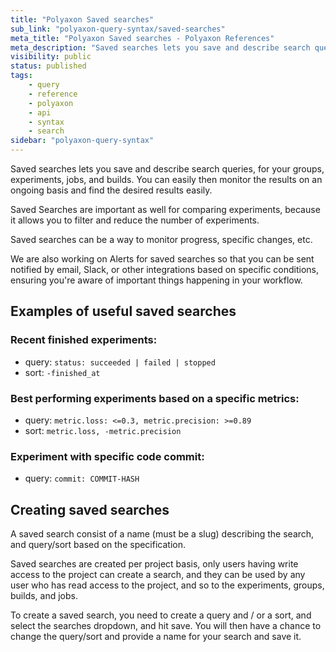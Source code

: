 ```yaml
---
title: "Polyaxon Saved searches"
sub_link: "polyaxon-query-syntax/saved-searches"
meta_title: "Polyaxon Saved searches - Polyaxon References"
meta_description: "Saved searches lets you save and describe search queries, for your groups, experiments, jobs, and builds."
visibility: public
status: published
tags:
    - query
    - reference
    - polyaxon
    - api
    - syntax
    - search
sidebar: "polyaxon-query-syntax"
---
```


Saved searches lets you save and describe search queries, for your groups, experiments, jobs, and builds. 
You can easily then monitor the results on an ongoing basis and find the desired results easily.
 
Saved Searches are important as well for comparing experiments, because it allows you to filter and reduce the number of experiments. 

Saved searches can be a way to monitor progress, specific changes, etc. 

We are also working on Alerts for saved searches so that you can be sent notified by email, Slack, or other integrations based on specific conditions,
ensuring you're aware of important things happening in your workflow.


## Examples of useful saved searches

### Recent finished experiments:

 * query: `status: succeeded | failed | stopped`
 * sort: `-finished_at`
 
### Best performing experiments based on a specific metrics:

 * query: `metric.loss: <=0.3, metric.precision: >=0.89`
 * sort: `metric.loss, -metric.precision`
 
### Experiment with specific code commit:

 * query: `commit: COMMIT-HASH`


## Creating saved searches

A saved search consist of a name (must be a slug) describing the search, and query/sort based on the specification.

Saved searches are created per project basis, only users having write access to the project can create a search, 
and they can be used by any user who has read access to the project, and so to the experiments, groups, builds, and jobs.  

To create a saved search, you need to create a query and / or a sort, and select the searches dropdown, 
and hit save. You will then have a chance to change the query/sort and provide a name for your search and save it.
